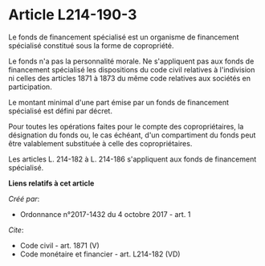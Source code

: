 # Article L214-190-3

Le fonds de financement spécialisé est un organisme de financement spécialisé constitué sous la forme de copropriété.

Le fonds n'a pas la personnalité morale. Ne s'appliquent pas aux fonds de financement spécialisé les dispositions du code
civil relatives à l'indivision ni celles des articles 1871 à 1873 du même code relatives aux sociétés en participation.

Le montant minimal d'une part émise par un fonds de financement spécialisé est défini par décret.

Pour toutes les opérations faites pour le compte des copropriétaires, la désignation du fonds ou, le cas échéant, d'un
compartiment du fonds peut être valablement substituée à celle des copropriétaires.

Les articles L. 214-182 à L. 214-186 s'appliquent aux fonds de financement spécialisé.

**Liens relatifs à cet article**

_Créé par_:

  - Ordonnance n°2017-1432 du 4 octobre 2017 - art. 1

_Cite_:

  - Code civil - art. 1871 (V)
  - Code monétaire et financier - art. L214-182 (VD)
